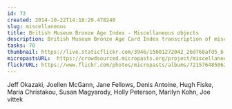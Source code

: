 ```yaml
---
id: 73
created: 2014-10-22T14:18:29.478240
slug: miscellaneous
title: British Museum Bronze Age Index - Miscellaneous objects
description: British Museum Bronze Age Card Index transcription of miscellaneous objects
tasks: 70
thumbnail: https://live.staticflickr.com/3946/15601272042_2bd768afd5_b.jpg
micropastsURL:  https://crowdsourced.micropasts.org/project/miscellaneous
flickrURL: https://www.flickr.com/photos/micropasts/albums/72157648506265018
---
```

Jeff Okazaki, Joellen McGann, Jane Fellows, Denis Antoine, Hugh Fiske, Maria Christakou, Susan Magyarody, Holly Peterson, Marilyn Kohn, Joe vittek
